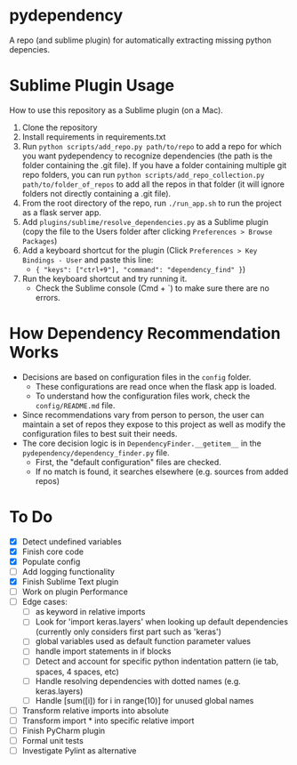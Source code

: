 # pydependency

A repo (and sublime plugin) for automatically extracting missing python depencies.

# Sublime Plugin Usage

How to use this repository as a Sublime plugin (on a Mac).

1. Clone the repository
2. Install requirements in requirements.txt
3. Run `python scripts/add_repo.py path/to/repo` to add a repo for which you want pydependency to recognize dependencies (the path is the folder containing the .git file).
  If you have a folder containing multiple git repo folders, you can run `python scripts/add_repo_collection.py path/to/folder_of_repos` to add all the repos in that folder (it will ignore folders not directly containing a .git file).
4. From the root directory of the repo, run `./run_app.sh` to run the project as a flask server app.
5. Add `plugins/sublime/resolve_dependencies.py` as a Sublime plugin (copy the file to the Users folder after clicking `Preferences > Browse Packages`)
6. Add a keyboard shortcut for the plugin (Click `Preferences > Key Bindings - User` and paste this line: 
   - `{ "keys": ["ctrl+9"], "command": "dependency_find" }`) 
7. Run the keyboard shortcut and try running it.
   - Check the Sublime console (Cmd + \`) to make sure there are no errors.

# How Dependency Recommendation Works

- Decisions are based on configuration files in the `config` folder.
  - These configurations are read once when the flask app is loaded.
  - To understand how the configuration files work, check the `config/README.md` file.
- Since recommendations vary from person to person, the user can maintain a set of repos they expose to this project as well as modify the configuration files to best suit their needs.
- The core decision logic is in `DependencyFinder.__getitem__` in the `pydependency/dependency_finder.py` file.
  - First, the "default configuration" files are checked.
  - If no match is found, it searches elsewhere (e.g. sources from added repos)


# To Do

- [x] Detect undefined variables
- [x] Finish core code
- [x] Populate config
- [ ] Add logging functionality
- [x] Finish Sublime Text plugin
- [ ] Work on plugin Performance
- [ ] Edge cases:
  - [ ] as keyword in relative imports
  - [ ] Look for 'import keras.layers' when looking up default dependencies (currently only considers first
  part such as 'keras')
  - [ ] global variables used as default function parameter values
  - [ ] handle import statements in if blocks
  - [ ] Detect and account for specific python indentation pattern (ie tab, spaces, 4 spaces, etc)
  - [ ] Handle resolving dependencies with dotted names (e.g. keras.layers)
  - [ ] Handle [sum([i]) for i in range(10)] for unused global names
- [ ] Transform relative imports into absolute
- [ ] Transform import * into specific relative import
- [ ] Finish PyCharm plugin
- [ ] Formal unit tests
- [ ] Investigate Pylint as alternative
